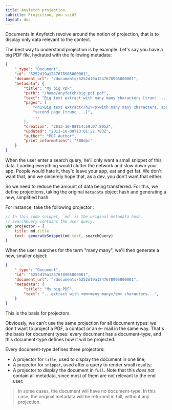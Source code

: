 ```yaml
---
title: Anyfetch projection
subtitle: Projection, you said?
layout: doc
---
```


Documents in Anyfetch revolve around the notion of projection, that is to display only data relevant to the context.

The best way to understand projection is by example. Let's say you have a big PDF file, hydrated with the following metadata:

```json
{
    "_type": "Document",
    "id": "5252d19a1247678905000001",
    "document_url": "/documents/5252d19a1247678905000001",
    "metadata": {
        "title": "My big PDF",
        "path": "/home/anyfetch/big_pdf.pdf",
        "text": "Big text extract with many many characters [trunc ...]",
        "pages": [
            "<h1>Big text extract</h1><p>with many many characters, spanning across multiple pages. [trunc ...]",
            "second page [trunc ...]",
            ...
        ],
        "creation": "2013-10-08T14:59:07.895Z",
        "updated": "2013-10-09T13:01:22.783Z",
        "author": "PDF Author",
        "print_informations": "300dpi"
    }
}
```

When the user enter a search query, he'll only want a small snippet of this data. Loading everything would clutter the network and slow down your app. People would hate it, they'd leave your app, eat and get fat. We don't want that, and we sincerely hope that, as a dev, you don't want that either.

So we need to reduce the amount of data being transferred. For this, we define projections, taking the original `metadata` object hash and generating a new, simplified hash.

For instance, take the following projector :

```javascript
// In this code snippet, `md` is the original metadata hash.
// searchQuery contains the user query.
var projector = {
    title: md.title
    text: generateSnippet(md.text, searchQuery)
}
```

When the user searches for the term "many many", we'll then generate a new, smaller object:

```json
{
    "_type": "Document",
    "id": "5252d19a1247678905000001",
    "document_url": "/documents/5252d19a1247678905000001",
    "metadata": {
        "title": "My big PDF",
        "text": "...extract with <em>many many</em> characters...",
    }
}
```

This is the basis for projectors.

Obviously, we can't use the same projection for all document types: we don't want to project a PDF, a contact or an e- mail in the same way.
That's the basis for document types: every document has a document-type, and this document-type defines how it will be projected.

Every document-type defines three projectors:

* A projector for `title`, used to display the document in one line;
* A projector for `snippet`, used after a query to render small results;
* A projector to display the document in `full`. Note that this *does not* contain all metadata, since most of them are not relevant to the end user.

> In some cases, the document will have no document-type. In this case, the original metadata will be returned in full, without any projection.
